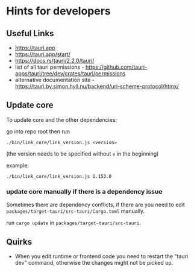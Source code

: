 # Hints for developers

## Useful Links

- https://tauri.app
- https://tauri.app/start/
- https://docs.rs/tauri/2.2.0/tauri/
- list of all tauri permissions - https://github.com/tauri-apps/tauri/tree/dev/crates/tauri/permissions
- alternative documentation site - https://tauri.by.simon.hyll.nu/backend/uri-scheme-protocol/htmx/

## Update core

To update core and the other dependencies:

go into repo root then run

```
./bin/link_core/link_version.js <version>
```

(the version needs to be specified without `v` in the beginning)

example:

```
./bin/link_core/link_version.js 1.153.0
```

### update core manually if there is a dependency issue

Sometimes there are dependency conflicts, if there are you need to edit `packages/target-tauri/src-tauri/Cargo.toml` manually.

run `cargo update` in `packages/target-tauri/src-tauri`.

## Quirks

- When you edit runtime or frontend code you need to restart the "tauri dev" command, otherwise the changes might not be picked up.
